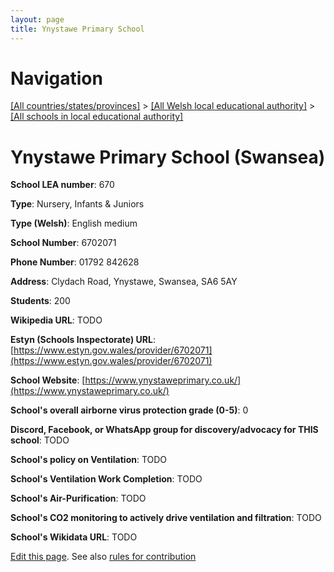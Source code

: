 ```yaml
---
layout: page
title: Ynystawe Primary School
---
```

# Navigation

[[All countries/states/provinces]](../../..) > [[All Welsh local educational authority]](../..) > [[All schools in local educational authority]](..)

# Ynystawe Primary School (Swansea)

**School LEA number**: 670

**Type**: Nursery, Infants & Juniors

**Type (Welsh)**: English medium

**School Number**: 6702071

**Phone Number**: 01792 842628

**Address**: Clydach Road, Ynystawe, Swansea, SA6 5AY

**Students**: 200

**Wikipedia URL**: TODO

**Estyn (Schools Inspectorate) URL**: [https://www.estyn.gov.wales/provider/6702071](https://www.estyn.gov.wales/provider/6702071)

**School Website**: [https://www.ynystaweprimary.co.uk/](https://www.ynystaweprimary.co.uk/)

**School's overall airborne virus protection grade (0-5)**: 0

**Discord, Facebook, or WhatsApp group for discovery/advocacy for THIS school**: TODO

**School's policy on Ventilation**: TODO

**School's Ventilation Work Completion**: TODO

**School's Air-Purification**: TODO

**School's CO2 monitoring to actively drive ventilation and filtration**: TODO

**School's Wikidata URL**: TODO




[Edit this page](https://github.com/ventilate-schools/Wales/edit/prif/./Swansea/Ynystawe_Primary_School.md). See also [rules for contribution](../../../contribution-rules/)